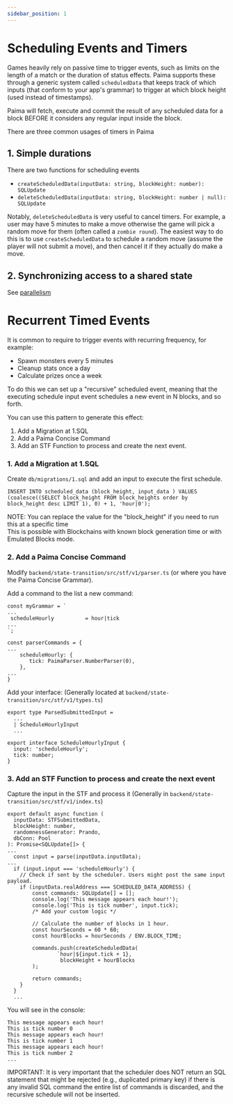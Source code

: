 ```yaml
---
sidebar_position: 1
---
```


# Scheduling Events and Timers

Games heavily rely on passive time to trigger events, such as limits on the length of a match or the duration of status effects. Paima supports these through a generic system called `scheduledData` that keeps track of which inputs (that conform to your app's grammar) to trigger at which block height (used instead of timestamps).

Paima will fetch, execute and commit the result of any scheduled data for a block BEFORE it considers any regular input inside the block.

There are three common usages of timers in Paima

## 1. Simple durations

There are two functions for scheduling events
- `createScheduledData(inputData: string, blockHeight: number): SQLUpdate`
- `deleteScheduledData(inputData: string, blockHeight: number | null): SQLUpdate`

Notably, `deleteScheduledData` is very useful to cancel timers. For example, a user may have 5 minutes to make a move otherwise the game will pick a random move for them (often called a `zombie round`). The easiest way to do this is to use `createScheduledData` to schedule a random move (assume the player will not submit a move), and then cancel it if they actually do make a move.

## 2. Synchronizing access to a shared state

See [parallelism](../200-read-write-L2-state/200-parallelism.md)


# Recurrent Timed Events

It is common to require to trigger events with recurring frequency, for example: 
  * Spawn monsters every 5 minutes
  * Cleanup stats once a day
  * Calculate prizes once a week

To do this we can set up a "recursive" scheduled event, meaning that the executing schedule input event schedules a new event in N blocks, and so forth.

You can use this pattern to generate this effect:

1. Add a Migration at 1.SQL 
2. Add a Paima Concise Command
3. Add an STF Function to process and create the next event. 

### 1. Add a Migration at 1.SQL 
Create `db/migrations/1.sql` and add an input to execute the first schedule. 

```
INSERT INTO scheduled_data (block_height, input_data ) VALUES (coalesce((SELECT block_height FROM block_heights order by block_height desc LIMIT 1), 0) + 1, 'hour|0');
```

NOTE: You can replace the value for the "block_height" if you need to run this at a specific time  
This is possible with Blockchains with known block generation time or with Emulated Blocks mode.


### 2. Add a Paima Concise Command
Modify `backend/state-transition/src/stf/v1/parser.ts` (or where you have the Paima Concise Grammar).

Add a command to the list a new command:
```
const myGrammar = `
...
 scheduleHourly          = hour|tick
...
`;

const parserCommands = {
...
    scheduleHourly: {
       tick: PaimaParser.NumberParser(0),
    },
...
}
```

Add your interface: (Generally located at `backend/state-transition/src/stf/v1/types.ts`) 
```
export type ParsedSubmittedInput =
  ...
  | ScheduleHourlyInput
  ...

export interface ScheduleHourlyInput {
  input: 'scheduleHourly';
  tick: number;
}
```

### 3. Add an STF Function to process and create the next event

Capture the input in the STF and process it (Generally in `backend/state-transition/src/stf/v1/index.ts`)

```
export default async function (
  inputData: STFSubmittedData,
  blockHeight: number,
  randomnessGenerator: Prando,
  dbConn: Pool
): Promise<SQLUpdate[]> {
...
  const input = parse(inputData.inputData);
...
  if (input.input === 'scheduleHourly') {
 	// Check if sent by the scheduler. Users might post the same input payload.
	if (inputData.realAddress === SCHEDULED_DATA_ADDRESS) {
		const commands: SQLUpdate[] = [];
		console.log('This message appears each hour!');
		console.log('This is tick number', input.tick);
		/* Add your custom logic */
		
        // Calculate the number of blocks in 1 hour. 
		const hourSeconds = 60 * 60;
    	const hourBlocks = hourSeconds / ENV.BLOCK_TIME;
		
        commands.push(createScheduledData(
        		`hour|${input.tick + 1},
        		 blockHeight + hourBlocks
		);
		
        return commands;
	}
  }
  ...
```

You will see in the console:
```
This message appears each hour!
This is tick number 0
This message appears each hour!
This is tick number 1
This message appears each hour!
This is tick number 2
...
```

IMPORTANT: It is very important that the scheduler does NOT return an SQL statement that might be rejected (e.g., duplicated primary key) if there is any invalid SQL command the entire list of commands is discarded, and the recursive schedule will not be inserted.
